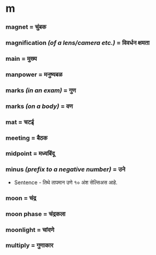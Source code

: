 # m

### magnet = चुंबक

### magnification *(of a lens/camera etc.)* = विवर्धन क्षमता

### main = मुख्य

### manpower = मनुष्यबळ

### marks *(in an exam)* = गुण

### marks *(on a body)* = वण

### mat = चटई

### meeting = बैठक

### midpoint = मध्यबिंदू

### minus *(prefix to a negative number)* = उने

- Sentence - तिथे तापमान उणे १० अंश सेल्सिअस आहे. 

### moon = चंद्र

### moon phase = चंद्रकला

### moonlight = चांदणे

### multiply = गुणाकार

